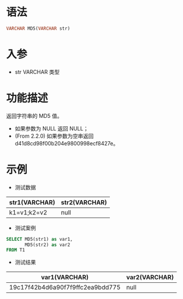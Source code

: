 # 语法

```sql
VARCHAR MD5(VARCHAR str)
```

# 入参

- str VARCHAR 类型

# 功能描述

返回字符串的 MD5 值。

* 如果参数为 NULL 返回 NULL；
* (From 2.2.0) 如果参数为空串返回 d41d8cd98f00b204e9800998ecf8427e。

# 示例

- 测试数据

| str1(VARCHAR) | str2(VARCHAR) | 
|---------------|---------------| 
| k1=v1;k2=v2   | null          |

- 测试案例

```sql
SELECT MD5(str1) as var1,
       MD5(str2) as var2
FROM T1
```

- 测试结果

| var1(VARCHAR)                    | var2(VARCHAR) |
|----------------------------------|---------------|
| 19c17f42b4d6a90f7f9ffc2ea9bdd775 | null          |

